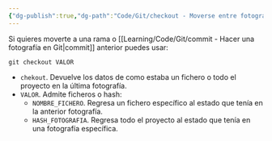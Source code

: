 ```yaml
---
{"dg-publish":true,"dg-path":"Code/Git/checkout - Moverse entre fotografías o archivos específicos en Git.md","permalink":"/code/git/checkout-moverse-entre-fotografias-o-archivos-especificos-en-git/","created":"2024-03-27T16:18","updated":"2024-04-02T17:14"}
---
```



Si quieres moverte a una rama o [[Learning/Code/Git/commit - Hacer una fotografía en Git\|commit]] anterior puedes usar:
```shell
git checkout VALOR
```
- `chekout`. Devuelve los datos de como estaba un fichero o todo el proyecto en la última fotografía.
- `VALOR`. Admite ficheros o hash:
   - `NOMBRE_FICHERO`. Regresa un fichero específico al estado que tenía en la anterior fotografía.
   - `HASH_FOTOGRAFIA`. Regresa todo el proyecto al estado que tenía en una fotografía específica.